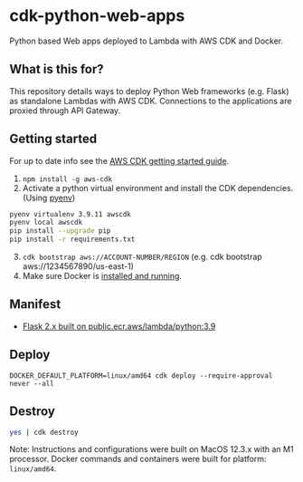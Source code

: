 # cdk-python-web-apps
Python based Web apps deployed to Lambda with AWS CDK and Docker.

## What is this for?

This repository details ways to deploy Python Web frameworks (e.g. Flask) as standalone Lambdas with AWS CDK.  Connections to the applications are proxied through API Gateway.

## Getting started

For up to date info see the [AWS CDK getting started guide](https://docs.aws.amazon.com/cdk/v2/guide/getting_started.html).

1. `npm install -g aws-cdk`
2. Activate a python virtual environment and install the CDK dependencies. (Using [pyenv](https://github.com/pyenv/pyenv)) 

```zsh
pyenv virtualenv 3.9.11 awscdk
pyenv local awscdk
pip install --upgrade pip
pip install -r requirements.txt
```

3. `cdk bootstrap aws://ACCOUNT-NUMBER/REGION` (e.g. cdk bootstrap aws://1234567890/us-east-1)
4. Make sure Docker is [installed and running](https://www.docker.com/products/docker-desktop/).

## Manifest

 - [Flask 2.x built on public.ecr.aws/lambda/python:3.9](stacks/cdk_flask/)

## Deploy

    DOCKER_DEFAULT_PLATFORM=linux/amd64 cdk deploy --require-approval never --all

## Destroy

```zsh
yes | cdk destroy
```

Note: Instructions and configurations were built on MacOS 12.3.x with an M1 processor.  Docker commands and containers were built for platform: `linux/amd64`.